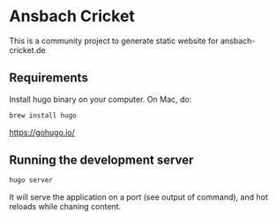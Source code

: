 Ansbach Cricket
===============
This is a community project to generate static website for ansbach-cricket.de

## Requirements
Install hugo binary on your computer.
On Mac, do:

```bash
brew install hugo
```
https://gohugo.io/

## Running the development server
```bash
hugo server
```

It will serve the application on a port (see output of command), and hot reloads while chaning content.

